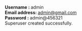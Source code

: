 <b>Username : </b>admin
<br>
<b>Email address: </b>admin@gmail.com
<br>
<b>Password : </b>admin@456321
<br>
Superuser created successfully.

